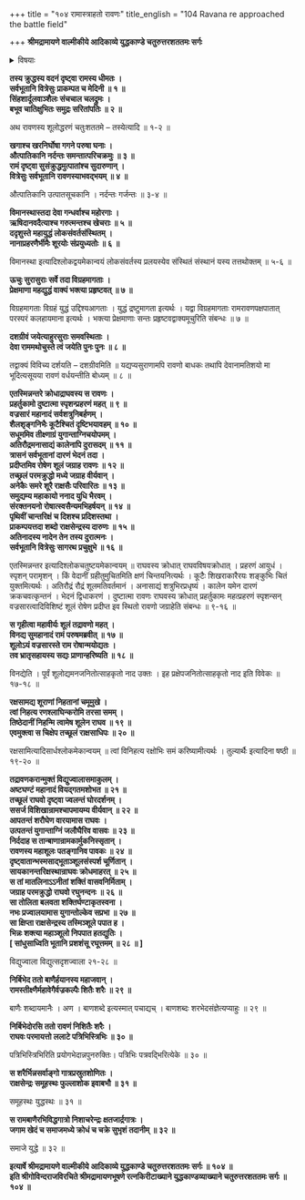+++
title = "१०४ रामास्त्राहतो रावणः"
title_english = "104 Ravana re approached the battle field"

+++
**श्रीमद्रामायणे वाल्मीकीये आदिकाव्ये युद्धकाण्डे चतुरुत्तरशततमः सर्गः**


<details><summary>विषयाः</summary>

रामेण मातलिसमानीतेन्द्रशक्त्या रावणविसृष्टशूलविभेदनपूर्वकं रावणललाटोरसि -बाणैः प्रहरणम् ॥ १ ॥

</details>




**तस्य क्रुद्धस्य वदनं दृष्ट्वा रामस्य धीमतः ।  
सर्वभूतानि वित्रेसुः प्राकम्पत च मेदिनी ॥ १ ॥  
सिंहशार्दूलवाञ्शैलः संचचाल चलद्रुमः ।  
बभूव चातिक्षुभितः समुद्रः सरितांपतिः ॥ २ ॥**

अथ रावणस्य शूलोद्धरणं चतुःशततमे – तस्येत्यादि ॥ १-२ ॥



**खगाश्च खरनिर्घोषा गगने परुषा घनाः ।  
औत्पातिकानि नर्दन्तः समन्तात्परिचक्रमुः ॥ ३ ॥  
रामं दृष्ट्वा सुसंक्रुद्धमुत्पातांश्च सुदारुणान् ।  
वित्रेसुः सर्वभूतानि रावणस्याभवद्भयम् ॥ ४ ॥**

औत्पातिकानि उत्पातसूचकानि । नर्दन्तः गर्जन्तः ॥ ३-४ ॥



**विमानस्थास्तदा देवा गन्धर्वाश्च महोरगाः ।  
ऋषिदानवदैत्याश्च गरुत्मन्तश्च खेचराः ॥ ५ ॥  
ददृशुस्ते महायुद्धं लोकसंवर्तसंस्थितम् ।  
नानाप्रहरणैर्भीमैः शूरयोः संप्रयुध्यतोः ॥ ६ ॥**

विमानस्था इत्यादिश्लोकद्वयमेकान्वयं लोकसंवर्तस्य प्रलयस्येव संस्थितं संस्थानं यस्य तत्तथोक्तम् ॥ ५-६ ॥



**ऊचुः सुरासुराः सर्वे तदा विग्रहमागताः ।  
प्रेक्षमाणा महद्युद्धं वाक्यं भक्त्या प्रहृष्टवत् ॥ ७ ॥**

विग्रहमागताः विग्रहं युद्धं उद्दिश्यआगताः । युद्धं द्रष्टुमागता इत्यर्थः । यद्वा विग्रहमागताः रामरावणपक्षपातात् परस्परं कलहायमाना इत्यर्थः । भक्त्या प्रेक्षमाणाः सन्तः प्रहृष्टवद्वाक्यमूचुरिति संबन्धः ॥ ७ ॥



**दशग्रीवं जयेत्याहुरसुराः समवस्थिताः ।  
देवा राममथोचुस्ते त्वं जयेति पुनः पुनः ॥ ८ ॥**

तद्वाक्यं विविच्य दर्शयति – दशग्रीवमिति ॥ यद्यप्यसुराणामपि रावणो बाधकः तथापि देवानामतिशयो मा भूदित्यसूयया रावणं वर्धयन्तीति बोध्यम् ॥ ८ ॥



**एतस्मिन्नन्तरे क्रोधाद्राघवस्य स रावणः ।  
प्रहर्तुकामो दुष्टात्मा स्पृशन्प्रहरणं महत् ॥ ९ ॥  
वज्रसारं महानादं सर्वशत्रुनिबर्हणम् ।  
शैलशृङ्गनिभैः कूटैश्चितं दृष्टिभयावहम् ॥ १० ॥  
सधूममिव तीक्ष्णाग्रं युगान्ताग्निचयोपमम् ।  
अतिरौद्रमनासाद्यं कालेनापि दुरासदम् ॥ ११ ॥  
त्रासनं सर्वभूतानां दारणं भेदनं तदा ।  
प्रदीप्तमिव रोषेण शूलं जग्राह रावणः ॥ १२ ॥  
तच्छ्रलं परमक्रुद्धो मध्ये जग्राह वीर्यवान् ।  
अनेकैः समरे शूरै राक्षसैः परिवारितः ॥ १३ ॥  
समुद्यम्य महाकायो ननाद युधि भैरवम् ।  
संरक्तनयनो रोषात्स्वसैन्यमभिहर्षयन् ॥ १४ ॥  
पृथिवीं चान्तरिक्षं च दिशश्च प्रदिशस्तथा ।  
प्राकम्पयत्तदा शब्दो राक्षसेन्द्रस्य दारुणः ॥ १५ ॥  
अतिनादस्य नादेन तेन तस्य दुरात्मनः ।  
सर्वभूतानि वित्रेसुः सागरथ प्रचुक्षुभे ॥ १६ ॥**

एतस्मिन्नन्तर इत्यादिश्लोकचतुष्टयमेकान्वयम् ॥ राघवस्य क्रोधात् राघवविषयक्रोधात् । प्रहरणं आयुधं । स्पृशन् परामृशन् । किं वेदानीं ग्रहीतुमुचितमिति क्षणं चिन्तयनित्यर्थः । कूटैः शिखराकारैरयः शङ्कुभिः चितं युक्तमित्यर्थः । अतिरौद्रं रौद्रं शूलमतिवर्तमानं । अनासाद्यं शत्रुभिरप्रधृष्यं । कालेन यमेन दारणं क्रकचवत्कृन्तनं । भेदनं द्विधाकरणं । दुष्टात्मा रावणः राघवस्य क्रोधात् प्रहर्तुकामः महत्प्रहरणं स्पृशन्सन् वज्रसारत्वादिविशिष्टं शूलं रोषेण प्रदीप्त इव स्थितो रावणो जग्राहेति संबन्धः ॥ ९-१६ ॥



**स गृहीत्वा महावीर्यः शूलं तद्रावणो महत् ।  
विनद्य सुमहानादं रामं परुषमब्रवीत् ॥ १७ ॥  
शूलोऽयं वज्रसारस्ते राम रोषान्मयोद्यतः ।  
तव भ्रातृसहायस्य सद्यः प्राणान्हरिष्यति ॥ १८ ॥**

विनद्येति । पूर्वं शूलोद्यमनजनितोत्साहकृतो नाद उक्तः । इह प्रक्षेपजनितोत्साहकृतो नाद इति विवेकः ॥ १७-१८ ॥



**रक्षसामद्य शूराणां निहतानां चमूमुखे ।  
त्वां निहत्य रणश्लाघिन्करोमि तरसा समम् ।  
तिष्ठेदानीं निहन्मि त्वामेष शूलेन राघव ॥ १९ ॥  
एवमुक्त्वा स चिक्षेप तच्छूलं राक्षसाधिपः ॥ २० ॥**

रक्षसामित्यादिसार्धश्लोकमेकान्वयम् ॥ त्वां विनिहत्य रक्षोभिः समं करिष्यामीत्यर्थः । तुल्यार्थैः इत्यादिना षष्ठी ॥ १९-२० ॥



**तद्रावणकरान्मुक्तं विद्युज्वालासमाकुलम् ।  
अष्टघण्टं महानादं वियद्गतमशोभत ॥ २१ ॥  
तच्छूलं राघवो दृष्ट्वा ज्वलन्तं घोरदर्शनम् ।  
ससर्ज विशिखान्रामश्चापमायम्य वीर्यवान् ॥ २२ ॥  
आपतन्तं शरौघेण वारयामास राघवः ।  
उत्पतन्तं युगान्ताग्निं जलौघैरिव वासवः ॥ २३ ॥  
निर्ददाह स तान्बाणान्रामकार्मुकनिस्सृतान् ।  
रावणस्य महाशूलः पतङ्गानिव पावकः ॥ २४ ॥  
दृष्ट्वातान्भस्मसाद्भूताञ्शूलसंस्पर्श चूर्णितान् ।  
सायकानन्तरिक्षस्थान्राघवः क्रोधमाहरत् ॥ २५ ॥  
स तां मातलिनाऽऽनीतां शक्तिं वासवनिर्मिताम् ।  
जग्राह परमक्रुद्धो राघवो रघुनन्दनः ॥ २६ ॥  
सा तोलिता बलवता शक्तिर्घण्टाकृतस्वना ।  
नभः प्रज्वालयामास युगान्तोल्केव सप्रभा ॥ २७ ॥  
सा क्षिप्ता राक्षसेन्द्रस्य तस्मिञ्शूले पपात ह ।  
भिन्नः शक्त्या महाञ्शूलो निपपात हतद्युतिः ।  
\[ सांधुसाध्विति भूतानि प्रशशंसू रघूत्तमम् ॥ २८ ॥ \]**

विद्युज्वाला विद्युत्सदृशज्वाला २१-२८ ॥



**निर्बिभेद ततो बाणैर्हयानस्य महाजवान् ।  
रामस्तीक्ष्णैर्महावेगैर्वज्रकल्पैः शितैः शरैः ॥ २९ ॥**

बाणैः शब्दायमानैः । अण । बाणशब्दे इत्यस्मात् पचाद्यच् । बाणशब्दः शरभेदसंज्ञेत्यप्याहुः ॥ २९ ॥



**निर्बिभेदोरसि ततो रावणं निशितैः शरैः ।  
राघवः परमायत्तो ललाटे पत्रिभिस्त्रिभिः ॥ ३० ॥**

पत्रिभिस्त्रिभिरिति प्रयोगभेदान्नपुनरुक्तिः। पत्रिभिः पत्रवद्भिरित्येके ॥ ३० ॥



**स शरैर्भिन्नसर्वाङ्गो गात्रप्रस्रुतशोणितः ।  
राक्षसेन्द्रः समूहस्थः फुल्लाशोक इवाबभौ ॥ ३१ ॥**

समूहस्थः युद्धस्थः ॥ ३१ ॥



**स रामबाणैरभिविद्धगात्रो निशाचरेन्द्रः क्षतजार्द्रगात्रः ।  
जगाम खेदं च समाजमध्ये क्रोधं च चक्रे सुभृशं तदानीम् ॥ ३२ ॥**

समाजे युद्धे ॥ ३२ ॥



**इत्यार्षे श्रीमद्रामायणे वाल्मीकीये आदिकाव्ये युद्धकाण्डे चतुरुत्तरशततमः सर्गः ॥ १०४ ॥  
इति श्रीगोविन्दराजविरचिते श्रीमद्रामायणभूषणे रत्नकिरीटाख्याने युद्धकाण्डव्याख्याने चतुरुत्तरशततमः सर्गः ॥ १०४ ॥**
